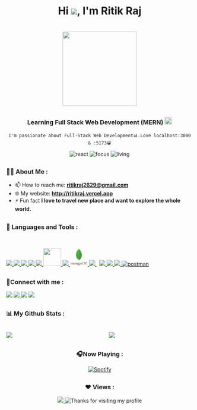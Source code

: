 <div align ="center">

### <h1 align="center">Hi <img src="https://raw.githubusercontent.com/MartinHeinz/MartinHeinz/master/wave.gif" width="30px">, I'm Ritik Raj</h1>

<h1 align="center"><a href="#"><img width="200" height="200" src="https://i.imgur.com/799y5A3.png"/></a></h1>
<h3 align="center">Learning Full Stack Web Development (MERN)  <img src="https://c.tenor.com/_UiJbxHvSikAAAAi/love-amor.gif" height="20px" width="20px"> </h3>
<div align ="center">
    
    I'm passionate about Full-Stack Web Development📊.Love localhost:3000 & :5173😁

    
![react](https://img.shields.io/badge/love-React-blueviolet)
![focus](https://img.shields.io/badge/focus-FullStack-brightgreen)
![living](https://img.shields.io/badge/living-Dhanbad-red)
    
    
    
</div>

<div align ="left">
    
##
    
### 🙋‍♂️ About Me :
    

- 📫 How to reach me: **ritikraj2629@gmail.com**
- 🌐 My website: **http://ritikraj.vercel.app**
- ⚡ Fun fact **I love to travel new place and want to explore the whole world.**
    
##    
    
<div align ="left">

### 🚀 Languages and Tools :
</br>
<p align="left"> 
    <a href="https://reactjs.org/" target="_blank"> <img src="https://img.icons8.com/color/48/000000/react-native.png"/> </a>
    <a href="https://redux.js.org" target="_blank"> <img src="https://img.icons8.com/color/48/000000/redux.png"/> </a>
    <a href="https://www.w3.org/html/" target="_blank"> <img src="https://img.icons8.com/color/48/000000/html-5.png"/> </a> 
    <a href="https://www.w3schools.com/css/" target="_blank"> <img src="https://img.icons8.com/color/48/000000/css3.png"/> </a> 
    <a href="https://developer.mozilla.org/en-US/docs/Web/JavaScript" target="_blank"> <img src="https://img.icons8.com/color/48/000000/javascript.png"/> </a>
    <a href="https://tailwindcss.com/" target="_blank"> <img src="https://img.icons8.com/color/512/tailwindcss.png" width="48" height="48"/> </a> 
    <a href="https://getbootstrap.com" target="_blank"> <img src="https://img.icons8.com/color/48/000000/bootstrap.png"/> </a> 
    <a href="https://www.mongodb.com/" target="_blank"> <img src="https://raw.githubusercontent.com/devicons/devicon/master/icons/mongodb/mongodb-original-wordmark.svg" alt="mongodb" width="48" height="48"/> </a>
    <a style="padding-right:8px;" href="https://nodejs.org" target="_blank"> <img src="https://img.icons8.com/color/48/000000/nodejs.png"/> </a> 
    <a href="https://en.cppreference.com/w/" target="_blank"><img src="https://img.icons8.com/color/48/000000/c-plus-plus-logo.png"/> </a>   
    <a href="https://code.visualstudio.com/" target="_blank"><img src="https://img.icons8.com/color/48/000000/visual-studio-code-2019.png"/> </a> 
    <a href="https://github.com/ritik2629" target="_blank"> <img src="https://img.icons8.com/ios-filled/50/000000/github.png"/> </a> 
    <a href="https://postman.com" target="_blank"> <img src="https://www.vectorlogo.zone/logos/getpostman/getpostman-icon.svg" alt="postman" width="45" height="45"/> </a>
</p>
</div>

##

<div align ="left">

### 🤝Connect with me :
<p align="left">
<a href = "https://www.linkedin.com/in/ritikraj2629/"><img src="https://img.icons8.com/fluent/48/000000/linkedin.png"/></a>
<a href = "https://www.instagram.com/ig.ritikraj/"><img src="https://img.icons8.com/fluent/48/000000/instagram-new.png"/> </a>
<a href = "https://twitter.com/Ritikraj2926"><img src="https://img.icons8.com/fluent/48/000000/twitter.png"/></a>
<a href = "https://www.facebook.com/ritikraj29/"><img src="https://img.icons8.com/fluent/48/000000/facebook-new.png"/> </a>
</p>
<div>
 
##

### 📊 My Github Stats :

<br>

<img  src="https://github-readme-stats.vercel.app/api?username=ritik2629&show_icons=true&color=000&icon_color=fff&bg_color=0,52fa5a,4dfcff,c64dff&theme=graywhite" width="45%" align="right" >

<img  src="https://github-readme-streak-stats.herokuapp.com/?user=ritik2629&theme=Javascript-dark" width="45%" >

<br>
    
##

<div align="center">
    
### 🎧Now Playing :    
    

[![Spotify](https://github-readme-remake.vercel.app/api/spotify)](https://open.spotify.com/user/31bjfqzsttrakcmaikpdqg3m3vsi)

##
    
 ### ❤ Views :
<a href="https://github.com/Meghna-DAS/github-profile-views-counter">
    <img src="https://komarev.com/ghpvc/?username=ritik2629">
</a>

    
<img height="120" alt="Thanks for visiting my profile" width="100%" src="https://github.com/dibyendu415/dibyendu415/blob/master/marquee.svg" />
    
</div>
    
    
